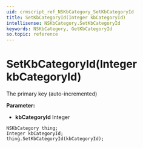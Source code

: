 ```yaml
---
uid: crmscript_ref_NSKbCategory_SetKbCategoryId
title: SetKbCategoryId(Integer kbCategoryId)
intellisense: NSKbCategory.SetKbCategoryId
keywords: NSKbCategory, GetKbCategoryId
so.topic: reference
---
```


# SetKbCategoryId(Integer kbCategoryId)

The primary key (auto-incremented)

**Parameter:** 
 - **kbCategoryId** Integer

```crmscript
NSKbCategory thing;
Integer kbCategoryId;
thing.SetKbCategoryId(kbCategoryId);
```

